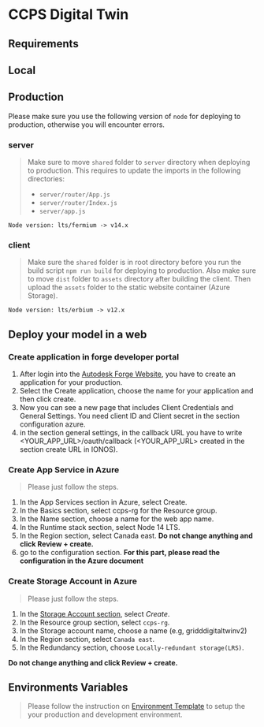 # CCPS Digital Twin

## Requirements

## Local

## Production

Please make sure you use the following version of `node` for deploying to production, otherwise you will encounter errors.

### server

> Make sure to move `shared` folder to `server` directory when deploying to production. This requires to update the imports in the following directories:
>
> - `server/router/App.js`
> - `server/router/Index.js`
> - `server/app.js`

```shell
Node version: lts/fermium -> v14.x
```

### client

> Make sure the `shared` folder is in root directory before you run the build script `npm run build` for deploying to production.
> Also make sure to move `dist` folder to `assets` directory after building the client. Then upload the `assets` folder to the static website container (Azure Storage).

```shell
Node version: lts/erbium -> v12.x
```
## Deploy your model in a web
### Create application in forge developer portal
1. After login into the [Autodesk Forge Website](https://aps.autodesk.com/?mktvar002=5030950%7CSEM%7C17292865638%7C136462699666%7Ckwd-349085082457&mkwid=sNRzCTm4G%7Cpcrid%7C598884900698%7Cpkw%7Cautodesk%20forge%7Cpmt%7Ce%7Cpdv%7Cc%7Cslid%7C%7Cpgrid%7C136462699666%7Cptaid%7Ckwd-349085082457%7Cpid%7C&utm_medium=cpc&utm_source=google&utm_campaign=GGL_Cross_Forge_AMER_CA_Visits_SEM_BR_New_EX_ADSK_3455132_&utm_term=autodesk%20forge&utm_content=sNRzCTm4G%7Cpcrid%7C598884900698%7Cpkw%7Cautodesk%20forge%7Cpmt%7Ce%7Cpdv%7Cc%7Cslid%7C%7Cpgrid%7C136462699666%7Cptaid%7Ckwd-349085082457%7C&gclid=Cj0KCQjwy5maBhDdARIsAMxrkw0yL2WtAIpS_U3Mwp-qbiXuv-bZJLlVJunSe2E6294bqXaxw7fO8csaAtkYEALw_wcB&ef_id=YoUzQwAAAFzLiwN2:20221012142040:s), you have to create an application for your production.
2. Select the Create application, choose the name for your application and then click create.
3. Now you can see a new page that includes Client Credentials and General Settings. You need client ID and Client secret in the section configuration azure.
4. in the section general settings, in the callback URL you have to write
<YOUR_APP_URL>/oauth/callback (<YOUR_APP_URL> created in the section create URL in IONOS).

### Create App Service in Azure
>Please just follow the steps.

1. In the App Services section in Azure, select Create.
2. In the Basics section, select ccps-rg for the Resource group.
3. In the Name section, choose a name for the web app name.
4. In the Runtime stack section, select Node 14 LTS.
5. In the Region section, select Canada east. **Do not change anything and click Review + create.**
6. go to the configuration section. **For this part, please read the configuration in the Azure document**

### Create Storage Account in Azure
>Please just follow the steps.
1. In the [Storage Account section](https://portal.azure.com/?Microsoft_Azure_Education_correlationId=c0ba2f6c-77f6-4c42-bc21-de416980632e#view/HubsExtension/BrowseResource/resourceType/Microsoft.Storage%2FStorageAccounts), select *Create*.
2. In the Resource group section, select `ccps-rg`.
3. In the Storage account name, choose a name (e.g, gridddigitaltwinv2)
4. In the Region section, select `Canada east`.
5. In the Redundancy section, choose `Locally-redundant storage(LRS)`.

**Do not change anything and click Review + create.**







## Environments Variables
> Please follow the instruction on [Environment Template](./server/env_template.md) to setup the your production and development environment.
